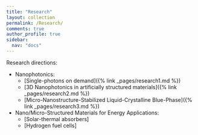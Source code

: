 ```yaml
---
title: "Research"
layout: collection
permalink: /Research/
comments: true
author_profile: true
sidebar:
  nav: "docs"
---
```


Research directions:
* Nanophotonics:
  * [Single-photons on demand]({% link _pages/research1.md %})
  * [3D Nanophotonics in artificially structured materials]({% link _pages/research2.md %})
  * [Micro-Nanostructure-Stabilized Liquid-Crystalline Blue-Phase]({% link _pages/research3.md %})
* Nano/Micro-Structured Materials for Energy Applications:
  * [Solar-thermal absorbers]
  * [Hydrogen fuel cells]
  
<!--* [Single photon sources]
* [Solar-thermal absorbers]
* [Hydrogen fuel cells]

[Link to a document]({% link _pages/research1.md %})

{% link _pages/research1.md %}
{% link _pages/research2.md %}
{% link _pages/research3.md %}-->
